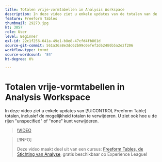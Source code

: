 ```yaml
---
title: Totalen vrije-vormtabellen in Analysis Workspace
description: In deze video ziet u enkele updates van de totalen van de tabel voor vrije vorm, waaronder de mogelijkheid om totalen te verwijderen.
feature: Freeform Tables
thumbnail: 29273.jpg
kt: 3857
role: User
level: Beginner
exl-id: 22c1f256-041a-49e1-b8e8-47cfd4fb801d
source-git-commit: 561a36a8e3dc62b99c0efef2d62480b5a2e2f206
workflow-type: tm+mt
source-wordcount: '84'
ht-degree: 0%

---
```


# Totalen vrije-vormtabellen in Analysis Workspace

In deze video ziet u enkele updates van [!UICONTROL Freeform Table] totalen, inclusief de mogelijkheid totalen te verwijderen. U ziet ook hoe u de rijen &quot;unspecified&quot; of &quot;none&quot; kunt verwijderen.

>[!VIDEO](https://video.tv.adobe.com/v/29273/?quality=12)

>[!INFO]
>
> Deze video maakt deel uit van een cursus: [Freeform Tables, de Stichting van Analyse](https://experienceleague.adobe.com/?recommended=Analytics-U-1-2020.3), gratis beschikbaar op Experience League!
